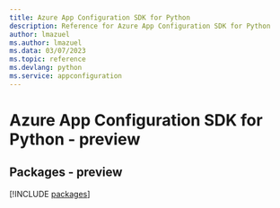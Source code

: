 ```yaml
---
title: Azure App Configuration SDK for Python
description: Reference for Azure App Configuration SDK for Python
author: lmazuel
ms.author: lmazuel
ms.data: 03/07/2023
ms.topic: reference
ms.devlang: python
ms.service: appconfiguration
---
```

# Azure App Configuration SDK for Python - preview
## Packages - preview
[!INCLUDE [packages](app-configuration-index.md)]